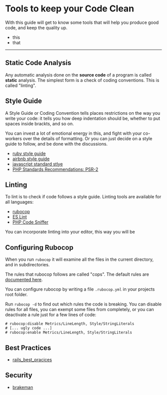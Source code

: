 Tools to keep your Code Clean
=======================

With this guide will get to know some tools
that will help you produce good code, and keep
the quality up.


* this
* that

---------------------------------------------------------------------------


Static Code Analysis
------------------

Any automatic analysis done on the **source code** of a program
is called **static** analysis.  The simplest form is a check
of coding conventions. This is called "linting". 


## Style Guide

A Style Guide or Coding Convention tells places
restrictions on the way you write your code: it tells
you how deep indentation should be, whether to put
spaces inside brackts, and so on.

You can invest a lot of emotional energy in this, and fight
with your co-workers over the details of formatting.  Or
you can just decide on a style guide to follow, and be done
with the discussions.

* [ruby style guide](https://github.com/bbatsov/ruby-style-guide)
* [airbnb style guide](https://github.com/airbnb/javascript)
* [javascript standard stlye](https://standardjs.com/)
* [PHP Standards Recommendations: PSR-2](https://github.com/php-fig/fig-standards/blob/master/accepted/PSR-2-coding-style-guide.md)

## Linting 

To lint is to check if code follows a style guide.
Linting tools are available for all languages:

* [rubocop](https://github.com/bbatsov/rubocop)
* [ES Lint](http://eslint.org/)
* [PHP Code Sniffer](https://github.com/squizlabs/PHP_CodeSniffer)

You can incorporate linting into your editor, this
way you will be 


## Configuring Rubocop

When you run `rubocop` it will examine all the files
in the current directory, and in subdirectories.

The rules that rubocop follows are called "cops". The default
rules are [documented here](https://github.com/bbatsov/rubocop/blob/master/config/enabled.yml).

You can configure rubocop by writing a file `.rubocop.yml` in your
projects root folder.

Run  `rubocop -d` to find out which rules the code is breaking.
You can disable rules for all files, you can exempt some files from
completely, or you can deactivate a rule just for a few lines of code:


```
# rubocop:disable Metrics/LineLength, Style/StringLiterals
# [... ugly code ...]
# rubocop:enable Metrics/LineLength, Style/StringLiterals
```

Best Practices
-----------

* [rails_best_pracices](https://github.com/railsbp/rails_best_practices)


Security
----------

* [brakeman](https://github.com/presidentbeef/brakeman)